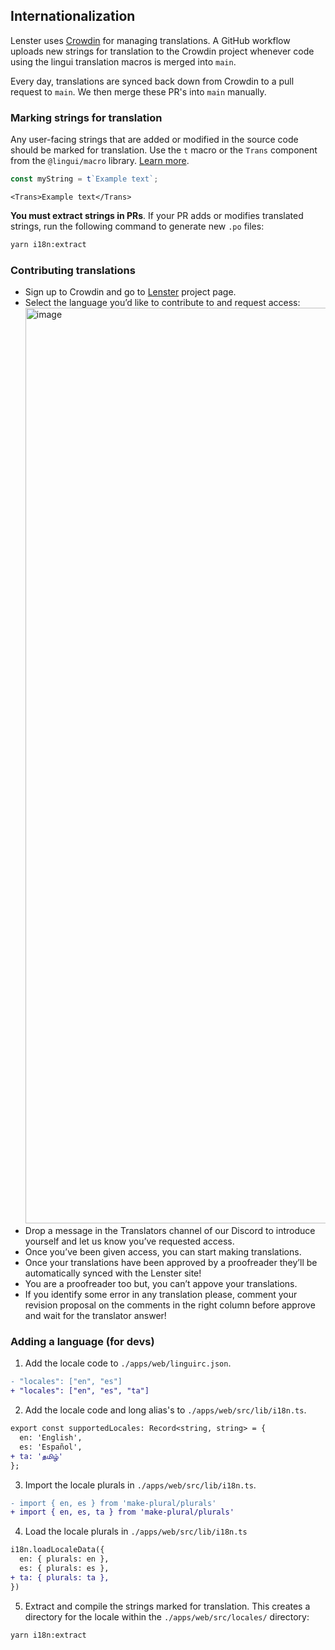## Internationalization

Lenster uses [Crowdin](https://translate.lenster.xyz) for managing translations. A GitHub workflow uploads new strings for translation to the Crowdin project whenever code using the lingui translation macros is merged into `main`.

Every day, translations are synced back down from Crowdin to a pull request to `main`. We then merge these PR's into `main` manually.

### Marking strings for translation

Any user-facing strings that are added or modified in the source code should be marked for translation. Use the `t` macro or the `Trans` component from the `@lingui/macro` library. [Learn more](https://lingui.js.org/ref/macro.html).

```ts
const myString = t`Example text`;
```

```tsx
<Trans>Example text</Trans>
```

**You must extract strings in PRs**. If your PR adds or modifies translated strings, run the following command to generate new `.po` files:

```bash
yarn i18n:extract
```

### Contributing translations

- Sign up to Crowdin and go to [Lenster](https://translate.lenster.xyz) project page.
- Select the language you’d like to contribute to and request access:
  <img width="1465" alt="image" src="https://user-images.githubusercontent.com/69431456/213901159-abc8e619-089c-4bd3-acf9-6428c77cc918.png">
- Drop a message in the Translators channel of our Discord to introduce yourself and let us know you’ve requested access.
- Once you’ve been given access, you can start making translations.
- Once your translations have been approved by a proofreader they’ll be automatically synced with the Lenster site!
- You are a proofreader too but, you can’t appove your translations.
- If you identify some error in any translation please, comment your revision proposal on the comments in the right column before approve and wait for the translator answer!

### Adding a language (for devs)

1. Add the locale code to `./apps/web/linguirc.json`.

```diff
- "locales": ["en", "es"]
+ "locales": ["en", "es", "ta"]
```

2. Add the locale code and long alias's to `./apps/web/src/lib/i18n.ts`.

```diff
export const supportedLocales: Record<string, string> = {
  en: 'English',
  es: 'Español',
+ ta: 'தமிழ்'
};
```

3. Import the locale plurals in `./apps/web/src/lib/i18n.ts`.

```diff
- import { en, es } from 'make-plural/plurals'
+ import { en, es, ta } from 'make-plural/plurals'
```

4. Load the locale plurals in `./apps/web/src/lib/i18n.ts`

```diff
i18n.loadLocaleData({
  en: { plurals: en },
  es: { plurals: es },
+ ta: { plurals: ta },
})
```

5. Extract and compile the strings marked for translation. This creates a directory for the locale within the `./apps/web/src/locales/` directory:

```bash
yarn i18n:extract
```
